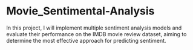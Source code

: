 # Movie_Sentimental-Analysis
In this project, I will implement multiple sentiment analysis models and evaluate their performance on the IMDB movie review dataset, aiming to determine the most effective approach for predicting sentiment.
